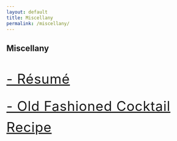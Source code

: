 ```yaml
---
layout: default
title: Miscellany
permalink: /miscellany/
---
```

<style>
div.container {
    max-width: 680px;
}
div.miscellany-page a {
    font-size: 2.2rem;
    letter-spacing: 0.05rem;
    line-height: 3.4rem;
}
h2 {
    margin-bottom: 40px;
}
</style>

<div class="miscellany-page">
<h2>Miscellany</h2>

<a href="../assets/resume.pdf">
    - Résumé
</a>
<br>
<br>
<a href="../old-fashioned-recipe/">
    - Old Fashioned Cocktail Recipe
</a>
</div>
